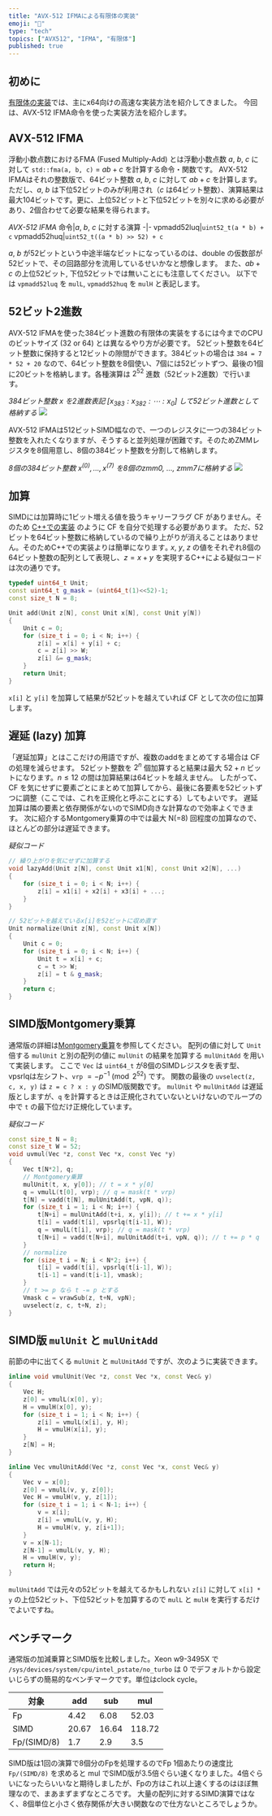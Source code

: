 ```yaml
---
title: "AVX-512 IFMAによる有限体の実装"
emoji: "🧮"
type: "tech"
topics: ["AVX512", "IFMA", "有限体"]
published: true
---
```

## 初めに

[有限体の実装](https://zenn.dev/herumi/articles/finite-field-01-add)では、主にx64向けの高速な実装方法を紹介してきました。
今回は、AVX-512 IFMA命令を使った実装方法を紹介します。

## AVX-512 IFMA
浮動小数点数におけるFMA (Fused Multiply-Add) とは浮動小数点数 $a$, $b$, $c$ に対して `std::fma(a, b, c)` = $a b + c$ を計算する命令・関数です。
AVX-512 IFMAはそれの整数版で、64ビット整数 $a$, $b$, $c$ に対して $a b + c$ を計算します。
ただし、$a$, $b$ は下位52ビットのみが利用され（$c$ は64ビット整数）、演算結果は最大104ビットです。更に、上位52ビットと下位52ビットを別々に求める必要があり、2個合わせて必要な結果を得られます。

*AVX-512 IFMA*
命令|$a$, $b$, $c$ に対する演算
-|-
vpmadd52luq|`uint52_t(a * b) + c`
vpmadd52huq|`uint52_t((a * b) >> 52) + c`

$a$, $b$ が52ビットという中途半端なビットになっているのは、double の仮数部が52ビットで、その回路部分を流用しているせいかなと想像します。
また、$a b + c$ の上位52ビット, 下位52ビットでは無いことにも注意してください。
以下では `vpmadd52luq` を `mulL`, `vpmadd52huq` を `mulH` と表記します。

## 52ビット2進数
AVX-512 IFMAを使った384ビット進数の有限体の実装をするには今までのCPUのビットサイズ (32 or 64) とは異なるやり方が必要です。
52ビット整数を64ビット整数に保持すると12ビットの隙間ができます。384ビットの場合は `384 = 7 * 52 + 20` なので、64ビット整数を8個使い、7個には52ビットずつ、最後の1個に20ビットを格納します。各種演算は $2^{52}$ 進数（52ビット2進数）で行います。

*384ビット整数 $x$ を2進数表記 $[x_{383}:x_{382}:\cdots:x_0]$ して52ビット進数として格納する*
![](/images/52-bit-binary-number.png)

AVX-512 IFMAは512ビットSIMD幅なので、一つのレジスタに一つの384ビット整数を入れたくなりますが、そうすると並列処理が困難です。そのためZMMレジスタを8個用意し、8個の384ビット整数を分割して格納します。

*8個の384ビット整数 $x^{(0)}, \dots, x^{(7)}$ を8個のzmm0, ..., zmm7に格納する*
![](/images/52-bit-binary-number2.png)

## 加算
SIMDには加算時に1ビット増える値を扱うキャリーフラグ CF がありません。そのため [C++での実装](https://zenn.dev/herumi/articles/finite-field-01-add#c%2B%2B%E3%81%A7%E3%81%AE%E5%AE%9F%E8%A3%85) のように CF を自分で処理する必要があります。
ただ、52ビットを64ビット整数に格納しているので繰り上がりが消えることはありません。そのためC++での実装よりは簡単になります｡
$x$, $y$, $z$ の値をそれぞれ8個の64ビット整数の配列として表現し、$z=x+y$ を実現するC++による疑似コードは次の通りです。

```cpp
typedef uint64_t Unit;
const uint64_t g_mask = (uint64_t(1)<<52)-1;
const size_t N = 8;

Unit add(Unit z[N], const Unit x[N], const Unit y[N])
{
    Unit c = 0;
    for (size_t i = 0; i < N; i++) {
        z[i] = x[i] + y[i] + c;
        c = z[i] >> W;
        z[i] &= g_mask;
    }
    return Unit;
}
```

`x[i]` と `y[i]` を加算して結果が52ビットを越えていれば CF として次の位に加算します。

## 遅延 (lazy) 加算
「遅延加算」とはここだけの用語ですが、複数のaddをまとめてする場合は CF の処理を減らせます。
52ビット整数を $2^n$ 個加算すると結果は最大 $52+n$ ビットになります。$n \le 12$ の間は加算結果は64ビットを越えません。
したがって、CF を気にせずに要素ごとにまとめて加算してから、最後に各要素を52ビットずつに調整（ここでは、これを正規化と呼ぶことにする）してもよいです。
遅延加算は隣の要素と依存関係がないのでSIMD向きな計算なので効率よくできます。
次に紹介するMontgomery乗算の中では最大 N(=8) 回程度の加算なので、ほとんどの部分は遅延できます。

*疑似コード*
```cpp
// 繰り上がりを気にせずに加算する
void lazyAdd(Unit z[N], const Unit x1[N], const Unit x2[N], ...)
{
    for (size_t i = 0; i < N; i++) {
        z[i] = x1[i] + x2[i] + x3[i] + ...;
    }
}

// 52ビットを越えているx[i]を52ビットに収め直す
Unit normalize(Unit z[N], const Unit x[N])
{
    Unit c = 0;
    for (size_t i = 0; i < N; i++) {
        Unit t = x[i] + c;
        c = t >> W;
        z[i] = t & g_mask;
    }
    return c;
}
```

## SIMD版Montgomery乗算
通常版の詳細は[Montgomery乗算](https://zenn.dev/herumi/articles/finite-field-03-mul#montgomery%E4%B9%97%E7%AE%97)を参照してください。
配列の値に対して `Unit` 倍する `mulUnit` と別の配列の値に `mulUnit` の結果を加算する `mulUnitAdd` を用いて実装します。
ここで `Vec` は `uint64_t` が8個のSIMDレジスタを表す型、vpsrlqは左シフト、`vrp` $=-p^{-1} \pmod{2^{52}}$ です。
関数の最後の `uvselect(z, c, x, y)` は `z = c ? x : y` のSIMD版関数です。
`mulUnit` や `mulUnitAdd` は遅延版としますが、`q` を計算するときは正規化されていないといけないのでループの中で `t` の最下位だけ正規化しています。

*疑似コード*
```cpp
const size_t N = 8;
const size_t W = 52;
void uvmul(Vec *z, const Vec *x, const Vec *y)
{
    Vec t[N*2], q;
    // Montgomery乗算
    mulUnit(t, x, y[0]); // t = x * y[0]
    q = vmulL(t[0], vrp); // q = mask(t * vrp)
    t[N] = vadd(t[N], mulUnitAdd(t, vpN, q));
    for (size_t i = 1; i < N; i++) {
        t[N+i] = mulUnitAdd(t+i, x, y[i]); // t += x * y[i]
        t[i] = vadd(t[i], vpsrlq(t[i-1], W));
        q = vmulL(t[i], vrp); // q = mask(t * vrp)
        t[N+i] = vadd(t[N+i], mulUnitAdd(t+i, vpN, q)); // t += p * q
    }
    // normalize
    for (size_t i = N; i < N*2; i++) {
        t[i] = vadd(t[i], vpsrlq(t[i-1], W));
        t[i-1] = vand(t[i-1], vmask);
    }
    // t >= p なら t -= p とする
    Vmask c = vrawSub(z, t+N, vpN);
    uvselect(z, c, t+N, z);
}
```

## SIMD版 `mulUnit` と `mulUnitAdd`
前節の中に出てくる `mulUnit` と `mulUnitAdd` ですが、次のように実装できます。

```cpp
inline void vmulUnit(Vec *z, const Vec *x, const Vec& y)
{
    Vec H;
    z[0] = vmulL(x[0], y);
    H = vmulH(x[0], y);
    for (size_t i = 1; i < N; i++) {
        z[i] = vmulL(x[i], y, H);
        H = vmulH(x[i], y);
    }
    z[N] = H;
}
```

```cpp
inline Vec vmulUnitAdd(Vec *z, const Vec *x, const Vec& y)
{
    Vec v = x[0];
    z[0] = vmulL(v, y, z[0]);
    Vec H = vmulH(v, y, z[1]);
    for (size_t i = 1; i < N-1; i++) {
        v = x[i];
        z[i] = vmulL(v, y, H);
        H = vmulH(v, y, z[i+1]);
    }
    v = x[N-1];
    z[N-1] = vmulL(v, y, H);
    H = vmulH(v, y);
    return H;
}
```
`mulUnitAdd` では元々の52ビットを越えてるかもしれない `z[i]` に対して `x[i] * y` の上位52ビット、下位52ビットを加算するので `mulL` と `mulH` を実行するだけでよいですね。

## ベンチマーク
通常版の加減乗算とSIMD版を比較しました。Xeon w9-3495X で `/sys/devices/system/cpu/intel_pstate/no_turbo` は 0 でデフォルトから設定いじらずの簡易的なベンチマークです。単位はclock cycle。

対象|add|sub|mul
-|-|-|-
Fp|4.42|6.08|52.03
SIMD|20.67|16.64|118.72
Fp/(SIMD/8)|1.7|2.9|3.5

SIMD版は1回の演算で8個分のFpを処理するのでFp 1個あたりの速度比 `Fp/(SIMD/8)` を求めると mul でSIMD版が3.5倍ぐらい速くなりました。4倍ぐらいになったらいいなと期待しましたが、Fpの方はこれ以上速くするのはほぼ無理なので、まあまずまずなところです。
大量の配列に対するSIMD演算ではなく、8個単位と小さく依存関係が大きい関数なので仕方ないところでしょうか。
